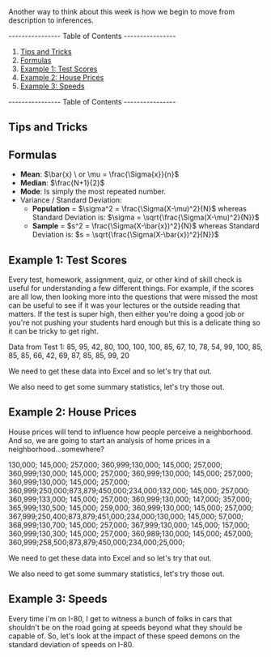 Another way to think about this week is how we begin to move from description to inferences.

---------------- Table of Contents ---------------- 

1. [Tips and Tricks](#tat)
2. [Formulas](#formulas)
3. [Example 1: Test Scores](#ts)
4. [Example 2: House Prices](#hp)
5. [Example 3: Speeds](#speed)

---------------- Table of Contents ---------------- 

## <a id="tat"></a>Tips and Tricks


## <a id="formulas"></a> Formulas
* **Mean**: $\bar{x} \ or \mu = \frac{\Sigma{x}}{n}$ 
* **Median**: $\frac{N+1}{2}$
* **Mode**: Is simply the most repeated number. 
* Variance / Standard Deviation: 
	* **Population** = $\sigma^2 = \frac{\Sigma(X-\mu)^2}{N}$ whereas Standard Deviation is: $\sigma = \sqrt{\frac{\Sigma(X-\mu)^2}{N}}$
	* **Sample** = $s^2 = \frac{\Sigma(X-\bar{x})^2}{N}$ whereas Standard Deviation is: $s = \sqrt{\frac{\Sigma(X-\bar{x})^2}{N}}$

## <a id="ts"></a> Example 1: Test Scores
Every test, homework, assignment, quiz, or other kind of skill check is useful for understanding a few different things. For example, if the scores are all low, then looking more into the questions that were missed the most can be useful to see if it was your lectures or the outside reading that matters. If the test is super high, then either you're doing a good job or you're not pushing your students hard enough but this is a delicate thing so it can be tricky to get right. 

Data from Test 1: 
85, 95, 42, 80, 100, 100, 100, 85, 67, 10, 78, 54, 99, 100, 85, 85, 85, 66, 42, 69, 87, 85, 85, 99, 20

We need to get these data into Excel and so let's try that out.

We also need to get some summary statistics, let's try those out.

## <a id="hp"></a>Example 2: House Prices
House prices will tend to influence how people perceive a neighborhood. And so, we are going to start an analysis of home prices in a neighborhood...somewhere?

130,000; 145,000; 257,000; 360,999;130,000; 145,000; 257,000; 360,999;130,000; 145,000; 257,000; 360,999;130,000; 145,000; 257,000; 360,999;130,000; 145,000; 257,000; 360,999;250,000;873,879;450,000;234,000;132,000; 145,000; 257,000; 360,999;133,000; 145,000; 257,000; 360,999;130,000; 147,000; 357,000; 365,999;130,500; 145,000; 259,000; 360,999;130,000; 145,000; 257,000; 367,999;250,400;873,879;451,000;234,000;130,000; 145,000; 57,000; 368,999;130,700; 145,000; 257,000; 367,999;130,000; 145,000; 157,000; 360,999;130,300; 145,000; 257,000; 360,989;130,000; 145,000; 457,000; 360,999;258,500;873,879;450,000;234,000;25,000;

We need to get these data into Excel and so let's try that out.

We also need to get some summary statistics, let's try those out.

## <a id="speed"></a>Example 3: Speeds
Every time i'm on I-80, I get to witness a bunch of folks in cars that shouldn't be on the road going at speeds beyond what they should be capable of. So, let's look at the impact of these speed demons on the standard deviation of speeds on I-80.
